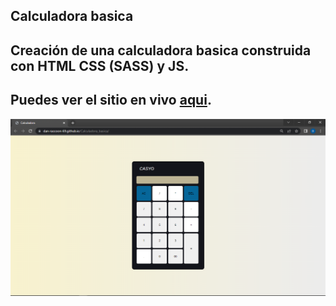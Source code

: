 **Calculadora basica**
---
Creación de una calculadora basica construida con HTML CSS (SASS) y JS. 
---
Puedes ver el sitio en vivo [aqui](https://dan-raccoon-69.github.io/Calculadora_basica/).
---
![Captura:](Captura.png)